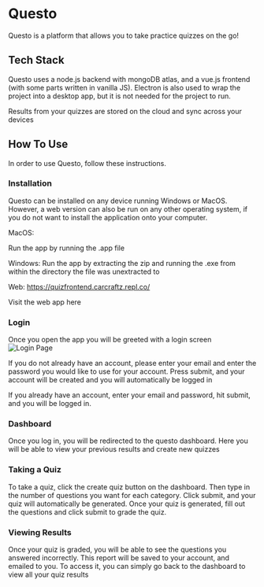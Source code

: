 # Questo

Questo is a platform that allows you to take practice quizzes on the go!

## Tech Stack

Questo uses a node.js backend with mongoDB atlas, and a vue.js frontend (with some parts written in vanilla JS). Electron is also used to wrap the project into a desktop app, but it is not needed for the project to run. 

Results from your quizzes are stored on the cloud and sync across your devices

## How To Use

In order to use Questo, follow these instructions.

### Installation
Questo can be installed on any device running Windows or MacOS. However, a web version can also be run on any other operating system, if you do not want to install the application onto your computer.

MacOS:
 
Run the app by running the .app file

Windows:
Run the app by extracting the zip and running the .exe from within the directory the file was unextracted to

Web:
https://quizfrontend.carcraftz.repl.co/

Visit the web app here

### Login

Once you open the app you will be greeted with a login screen
![Login Page](https://media.discordapp.net/attachments/801537437997334560/822560281820790794/unknown.png?width=1026&height=886)

If you do not already have an account, please enter your email and enter the password you would like to use for your account. Press submit, and your account will be created and you will automatically be logged in

If you already have an account, enter your email and password, hit submit,  and you will be logged in.

### Dashboard

Once you log in, you will be redirected to the questo dashboard. Here you will be able to view your previous results and create new quizzes

### Taking a Quiz

To take a quiz, click the create quiz button on the dashboard. Then type in the number of questions you want for each category. Click submit, and your quiz will automatically be generated. Once your quiz is generated, fill out the questions and click submit to grade the quiz.

### Viewing Results
Once your quiz is graded, you will be able to see the questions you answered incorrectly. This report will be saved to your account, and emailed to you. To access it, you can simply go back to the dashboard to view all your quiz results
